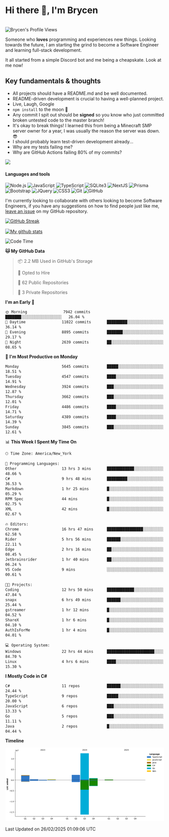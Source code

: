 # Hi there 👋, I'm Brycen

<br>
<img src="https://komarev.com/ghpvc/?username=BrycensRanch" alt="Brycen's Profile Views" />

Someone who **loves** programming and experiences new things. Looking towards the future, I am starting the grind to become a Software Engineer and learning full-stack development.

It all started from a simple Discord bot and me being a cheapskate. Look at me now!

## Key fundamentals & thoughts

- All projects should have a README.md and be well documented.
- README-driven development is crucial to having a well-planned project.
- Live, Laugh, Google
- `npm install` to the moon 🚀
- Any commit I spit out should be **signed** so you know who just committed broken untested code to the master branch!
- It's okay to break things! I learned this from being a Minecraft SMP server owner for a year, I was usually the reason the server was down. 😎
- I should probably learn test-driven development already...
- Why are my tests failing me?
- Why are GitHub Actions failing 80% of my commits? 

<img src="https://res.cloudinary.com/practicaldev/image/fetch/s--OoBLh7-Q--/c_limit%2Cf_auto%2Cfl_progressive%2Cq_auto%2Cw_880/https://cdn-images-1.medium.com/max/1614/1%2A8BlqJ8lNVZzuRjAg1mZ50w.png" height="400"/>

<h4>Languages and tools</h4>
<p>
  <img src="https://img.shields.io/badge/node.js%20-%2343853D.svg?&style=for-the-badge&logo=node.js&logoColor=white" alt="Node.js" />
  <img src="https://img.shields.io/badge/javascript%20-%23323330.svg?&style=for-the-badge&logo=javascript&logoColor=%23F7DF1E" alt="JavaScript" />
  <img src="https://img.shields.io/badge/typescript%20-%23323330.svg?&style=for-the-badge&logo=typescript&logoColor=#3467eb" alt="TypeScript" />
  <img src="https://img.shields.io/badge/sqlite3%20-%23323330.svg?&style=for-the-badge&logo=sqlite&logoColor=#3467eb" alt="SQLite3" />
  <img src="https://img.shields.io/badge/Next.JS%20-%23323330.svg?&style=for-the-badge&logo=next.js&logoColor=#3467eb" alt="NextJS" />
  <img src="https://img.shields.io/badge/Prisma%20-%23323330.svg?&style=for-the-badge&logo=prisma&logoColor=#3467eb" alt="Prisma" />
  <img src="https://img.shields.io/badge/bootstrap%20-%23323330.svg?&style=for-the-badge&logo=bootstrap" alt="Bootstrap" />
  <img src="https://img.shields.io/badge/jquery%20-%23323330.svg?&style=for-the-badge&logo=jquery" alt="JQuery" />
  <img src="https://img.shields.io/badge/css3%20-%23323330.svg?&style=for-the-badge&logo=css3" alt="CSS3" />
  <img src="https://img.shields.io/badge/git%20-%23323330.svg?&style=for-the-badge&logo=git" alt="Git" />
  <img src="https://img.shields.io/badge/github%20-%23323330.svg?&style=for-the-badge&logo=github" alt="GitHub" />
</p>

 I'm currently looking to collaborate with others looking to become Software Engineers, if you have any suggestions on how to find people just like me, [leave an issue](https://github.com/BrycensRanch/BrycensRanch/issues/new) on my GitHub repository.
 
 <p><a href="https://git.io/streak-stats"><img src=https://github-readme-streak-stats-eight.vercel.app?refreshcache12&user=BrycensRanch&amp;theme=dark&amp;hide_border=true&fire=EB5454&amp;ring=0CEB19" alt="GitHub Streak"></a></p>

<a href="https://github.com/anuraghazra/github-readme-stats">
  <img align="center" src="https://github-readme-stats.anuraghazra1.vercel.app/api?username=BrycensRanch&show_icons=true&line_height=27&include_all_commits=true" alt="My github stats" />
</a>

<!--START_SECTION:waka-->
![Code Time](http://img.shields.io/badge/Code%20Time-1%2C651%20hrs%2013%20mins-blue)

**🐱 My GitHub Data** 

> 📦 2.2 MB Used in GitHub's Storage 
 > 
> 💼 Opted to Hire
 > 
> 📜 62 Public Repositories 
 > 
> 🔑 3 Private Repositories 
 > 
**I'm an Early 🐤** 

```text
🌞 Morning                7942 commits        ███████░░░░░░░░░░░░░░░░░░   26.04 % 
🌆 Daytime                11022 commits       █████████░░░░░░░░░░░░░░░░   36.14 % 
🌃 Evening                8895 commits        ███████░░░░░░░░░░░░░░░░░░   29.17 % 
🌙 Night                  2639 commits        ██░░░░░░░░░░░░░░░░░░░░░░░   08.65 % 
```
📅 **I'm Most Productive on Monday** 

```text
Monday                   5645 commits        █████░░░░░░░░░░░░░░░░░░░░   18.51 % 
Tuesday                  4547 commits        ████░░░░░░░░░░░░░░░░░░░░░   14.91 % 
Wednesday                3924 commits        ███░░░░░░░░░░░░░░░░░░░░░░   12.87 % 
Thursday                 3662 commits        ███░░░░░░░░░░░░░░░░░░░░░░   12.01 % 
Friday                   4486 commits        ████░░░░░░░░░░░░░░░░░░░░░   14.71 % 
Saturday                 4389 commits        ████░░░░░░░░░░░░░░░░░░░░░   14.39 % 
Sunday                   3845 commits        ███░░░░░░░░░░░░░░░░░░░░░░   12.61 % 
```


📊 **This Week I Spent My Time On** 

```text
🕑︎ Time Zone: America/New_York

💬 Programming Languages: 
Other                    13 hrs 3 mins       ████████████░░░░░░░░░░░░░   48.66 % 
C#                       9 hrs 48 mins       █████████░░░░░░░░░░░░░░░░   36.53 % 
Markdown                 1 hr 25 mins        █░░░░░░░░░░░░░░░░░░░░░░░░   05.29 % 
RPM Spec                 44 mins             █░░░░░░░░░░░░░░░░░░░░░░░░   02.75 % 
XML                      42 mins             █░░░░░░░░░░░░░░░░░░░░░░░░   02.67 % 

🔥 Editors: 
Chrome                   16 hrs 47 mins      ████████████████░░░░░░░░░   62.58 % 
Rider                    5 hrs 56 mins       ██████░░░░░░░░░░░░░░░░░░░   22.11 % 
Edge                     2 hrs 16 mins       ██░░░░░░░░░░░░░░░░░░░░░░░   08.45 % 
Jetbrainsrider           1 hr 40 mins        ██░░░░░░░░░░░░░░░░░░░░░░░   06.24 % 
VS Code                  9 mins              ░░░░░░░░░░░░░░░░░░░░░░░░░   00.61 % 

🐱‍💻 Projects: 
Coding                   12 hrs 50 mins      ████████████░░░░░░░░░░░░░   47.84 % 
snapx                    6 hrs 49 mins       ██████░░░░░░░░░░░░░░░░░░░   25.44 % 
gstreamer                1 hr 12 mins        █░░░░░░░░░░░░░░░░░░░░░░░░   04.52 % 
ShareX                   1 hr 6 mins         █░░░░░░░░░░░░░░░░░░░░░░░░   04.10 % 
AuthIsForMe              1 hr 4 mins         █░░░░░░░░░░░░░░░░░░░░░░░░   04.01 % 

💻 Operating System: 
Windows                  22 hrs 44 mins      █████████████████████░░░░   84.70 % 
Linux                    4 hrs 6 mins        ████░░░░░░░░░░░░░░░░░░░░░   15.30 % 
```

**I Mostly Code in C#** 

```text
C#                       11 repos            ██████░░░░░░░░░░░░░░░░░░░   24.44 % 
TypeScript               9 repos             █████░░░░░░░░░░░░░░░░░░░░   20.00 % 
JavaScript               6 repos             ███░░░░░░░░░░░░░░░░░░░░░░   13.33 % 
Go                       5 repos             ███░░░░░░░░░░░░░░░░░░░░░░   11.11 % 
Java                     2 repos             █░░░░░░░░░░░░░░░░░░░░░░░░   04.44 % 
```



**Timeline**

![Lines of Code chart](https://raw.githubusercontent.com/BrycensRanch/BrycensRanch/main/assets/bar_graph.png)


 Last Updated on 26/02/2025 01:09:06 UTC
<!--END_SECTION:waka-->

<!--
**BrycensRanch/BrycensRanch** is a ✨ _special_ ✨ repository because its `README.md` (this file) appears on your GitHub profile.

Here are some ideas to get you started:

- 🔭 I’m currently working on ...
- 🌱 I’m currently learning ...
- 👯 I’m looking to collaborate on ...
- 🤔 I’m looking for help with ...
- 💬 Ask me about ...
- 📫 How to reach me: ...
- 😄 Pronouns: ...
- ⚡ Fun fact: ...
-->
